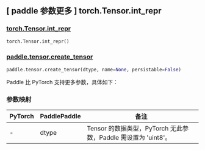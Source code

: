 ## [ paddle 参数更多 ] torch.Tensor.int_repr

### [torch.Tensor.int_repr](https://pytorch.org/docs/stable/generated/torch.Tensor.int_repr.html#torch.Tensor.int_repr)

```python
torch.Tensor.int_repr()
```

### [paddle.tensor.create_tensor](https://www.paddlepaddle.org.cn/documentation/docs/zh/develop/api/paddle/Tensor_cn.html#create-tensor-dtype-name-none-persistable-false)

```python
paddle.tensor.create_tensor(dtype, name=None, persistable=False)

```

Paddle 比 PyTorch 支持更多参数，具体如下：

### 参数映射

| PyTorch | PaddlePaddle | 备注                                                        |
| ------- | ------------ | ----------------------------------------------------------- |
| -       | dtype        | Tensor 的数据类型，PyTorch 无此参数，Paddle 需设置为 'uint8'。   |
